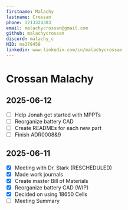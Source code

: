 ```yaml
---
firstname: Malachy
lastname: Crossan
phone: 3213324383
email: malachycrossan@gmail.com
github: malachycrossan
discord: malachy_c
NID: ma378458
linkedin: www.linkedin.com/in/malachycrossan
---
```


# Crossan Malachy

## 2025-06-12
- [ ] Help Jonah get started with MPPTs
- [ ] Reorganize battery CAD
- [ ] Create READMEs for each new part
- [ ] Finish ADR0008&9

## 2025-06-11
- [x] Meeting with Dr. Stark (RESCHEDULED)
- [x] Made work journals
- [x] Create master Bill of Materials
- [x] Reorganize battery CAD (WIP)
- [x] Decided on using 18650 Cells
- [ ] Meeting Summary
